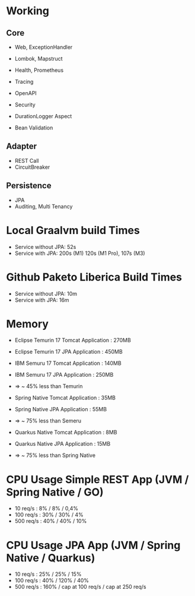 # Working
## Core
- Web, ExceptionHandler
- Lombok, Mapstruct

- Health, Prometheus
- Tracing
- OpenAPI

- Security
- DurationLogger Aspect
- Bean Validation

## Adapter
- REST Call
- CircuitBreaker

## Persistence
- JPA
- Auditing, Multi Tenancy
 
# Local Graalvm build Times 
- Service without JPA: 52s
- Service with JPA: 200s (M1) 120s (M1 Pro), 107s (M3)

# Github Paketo Liberica Build Times
- Service without JPA: 10m
- Service with JPA: 16m
                              
# Memory
- Eclipse Temurin 17 Tomcat Application : 270MB 
- Eclipse Temurin 17 JPA Application    : 450MB

- IBM Semuru 17 Tomcat Application      : 140MB
- IBM Semuru 17 JPA Application         : 250MB
- => ~ 45% less than Temurin

- Spring Native Tomcat Application      : 35MB
- Spring Native JPA Application         : 55MB
- => ~ 75% less than Semeru

- Quarkus Native Tomcat Application     : 8MB
- Quarkus Native JPA Application        : 15MB
- => ~ 75% less than Spring Native
        
# CPU Usage Simple REST App (JVM / Spring Native / GO)
- 10 req/s :  8%  / 8%  / 0,4%
- 100 req/s : 30% / 30% / 4%
- 500 req/s : 40% / 40% / 10%

# CPU Usage JPA App (JVM / Spring Native / Quarkus)
- 10 req/s  : 25% / 25% / 15%
- 100 req/s : 40% / 120% / 40%
- 500 req/s : 160% / cap at 100 req/s / cap at 250 req/s